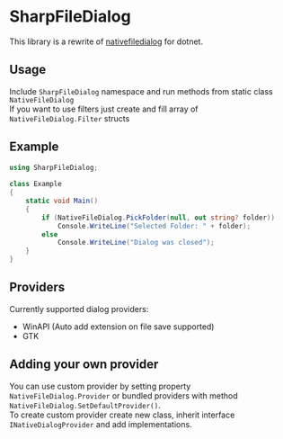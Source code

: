 # SharpFileDialog
This library is a rewrite of [nativefiledialog](https://github.com/mlabbe/nativefiledialog) for dotnet.

## Usage
Include `SharpFileDialog` namespace and run methods from static class `NativeFileDialog`  
If you want to use filters just create and fill array of `NativeFileDialog.Filter` structs

## Example
```csharp
using SharpFileDialog;
    
class Example
{
	static void Main()
	{
		if (NativeFileDialog.PickFolder(null, out string? folder))
			Console.WriteLine("Selected Folder: " + folder);
		else
			Console.WriteLine("Dialog was closed");
	}
}
```

## Providers
Currently supported dialog providers:
  - WinAPI (Auto add extension on file save supported)
  - GTK

## Adding your own provider
You can use custom provider by setting property `NativeFileDialog.Provider` or bundled providers with method `NativeFileDialog.SetDefaultProvider()`.  
To create custom provider create new class, inherit interface `INativeDialogProvider` and add implementations.
